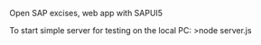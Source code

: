 Open SAP excises, web app with SAPUI5

To start simple server for testing on the local PC:
    >node server.js
